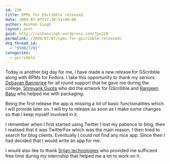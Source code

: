 ```yaml
---
id: 220
title: RPMs for GScribble released
date: 2009-07-07T17:38:51+00:00
author: Roshan Singh
layout: post
guid: http://roshansingh.wordpress.com/?p=220
permalink: /2009/07/07/rpms-for-gscribble-released/
dsq_thread_id:
  - "950827291"
categories:
  - gscribble
---
```

Today is another big day for me, I have made a new release for GScribble along with RPMs for Fedora. I take this opportunity to thank my seniors [Debayan Bannerjee](http://debayan.wordpress.com) for all round support that he gave me during the college, [Shreyank Gupta](http://allsortsofshrink.blogspot.com) who did the artwork for GScribble and [Rangeen Basu](http://sherry151.blogspot.com) who helped me with packaging.

Being the first release the app is missing a lot of basic functionalities which I will provide later on. I will try to release as soon as I make some changes so that I keep myself involved in it.

I remember when I first started using Twitter I lost my patience to blog, then I realised that it was TwitterFox which was the main reason, I then tried to search for blog clients. Eventually I could not find any nice app. Since then I had decided that I would write an app for me.

I would also like to thank [Srijan technologies](http://www.srijan.in) who provided me sufficient free time during my internship that helped me a lot to work on it.